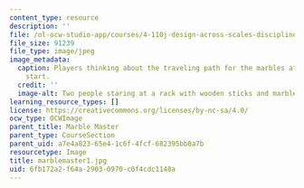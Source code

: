 ```yaml
---
content_type: resource
description: ''
file: /ol-ocw-studio-app/courses/4-110j-design-across-scales-disciplines-and-problem-contexts-spring-2013/6fb172a2f64a29030970c0f4cdc1148a_marblemaster1.jpg
file_size: 91239
file_type: image/jpeg
image_metadata:
  caption: Players thinking about the traveling path for the marbles at the game's
    start.
  credit: ''
  image-alt: Two people staring at a rack with wooden sticks and marbles on top.
learning_resource_types: []
license: https://creativecommons.org/licenses/by-nc-sa/4.0/
ocw_type: OCWImage
parent_title: Marble Master
parent_type: CourseSection
parent_uid: a7e4a823-65e4-1c6f-4fcf-682395bb0a7b
resourcetype: Image
title: marblemaster1.jpg
uid: 6fb172a2-f64a-2903-0970-c0f4cdc1148a
---
```

